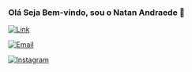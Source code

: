 ### Olá Seja Bem-vindo, sou o Natan Andraede 🤙 

[![Link](https://img.shields.io/badge/LinkedIn-0077B5?style=for-the-badge&logo=linkedin&logoColor=white)](www.linkedin.com/in/natan-andrade-1bbb9817b)

[![Email](https://img.shields.io/badge/Gmail-D14836?style=for-the-badge&logo=gmail&logoColor=white)](mailto:natan07lima@outlook.com)

[![Instagram](https://img.shields.io/badge/Instagram-E4405F?style=for-the-badge&logo=instagram&logoColor=white)](https://www.instagram.com/invites/contact/?i=vc7rdOOns7oj&utm_content=klr2kj)

